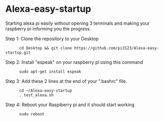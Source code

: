 # Alexa-easy-startup
Starting alexa pi easily without opening 3 terminals and making your raspberry pi informing you the progress.

Step 1: Clone the repository to your Desktop
          
          cd Desktop && git clone https://github.com/pi3123/Alexa-easy-startup.git



Step 2: Install "espeak" on your raspberry pi using this command 
          
          sudo apt-get install espeak




Step 3: Add these 2 lines at the end of your ".bashrc" file.
          
          cd ~/Alexa-easy-startup
          . test_alexa.sh
          
         
Step 4: Reboot your Raspiberry pi and it should start working

          sudo reboot
